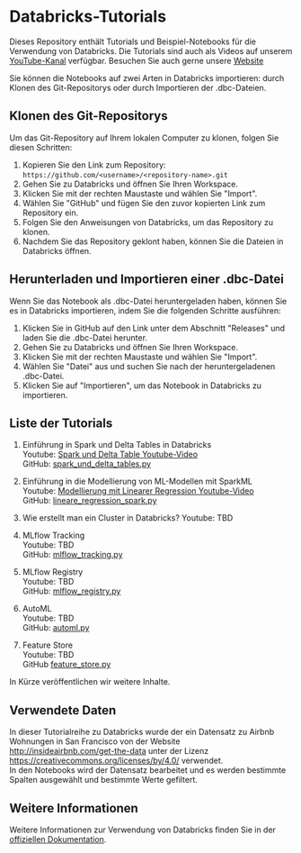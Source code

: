 # Databricks-Tutorials

Dieses Repository enthält Tutorials und Beispiel-Notebooks für die Verwendung von Databricks. Die Tutorials sind auch als Videos auf unserem [YouTube-Kanal](https://www.youtube.com/@datasolut6213) verfügbar. Besuchen Sie auch gerne unsere [Website](www.datasolut.com)

Sie können die Notebooks auf zwei Arten in Databricks importieren: durch Klonen des Git-Repositorys oder durch Importieren der .dbc-Dateien.

## Klonen des Git-Repositorys

Um das Git-Repository auf Ihrem lokalen Computer zu klonen, folgen Sie diesen Schritten:

1. Kopieren Sie den Link zum Repository: `https://github.com/<username>/<repository-name>.git`
2. Gehen Sie zu Databricks und öffnen Sie Ihren Workspace.
3. Klicken Sie mit der rechten Maustaste und wählen Sie "Import".
4. Wählen Sie "GitHub" und fügen Sie den zuvor kopierten Link zum Repository ein.
5. Folgen Sie den Anweisungen von Databricks, um das Repository zu klonen.
6. Nachdem Sie das Repository geklont haben, können Sie die Dateien in Databricks öffnen.

## Herunterladen und Importieren einer .dbc-Datei

Wenn Sie das Notebook als .dbc-Datei heruntergeladen haben, können Sie es in Databricks importieren, indem Sie die folgenden Schritte ausführen:

1. Klicken Sie in GitHub auf den Link unter dem Abschnitt "Releases" und laden Sie die .dbc-Datei herunter.
2. Gehen Sie zu Databricks und öffnen Sie Ihren Workspace.
3. Klicken Sie mit der rechten Maustaste und wählen Sie "Import".
4. Wählen Sie "Datei" aus und suchen Sie nach der heruntergeladenen .dbc-Datei.
5. Klicken Sie auf "Importieren", um das Notebook in Databricks zu importieren.

## Liste der Tutorials

1. Einführung in Spark und Delta Tables in Databricks <br>
    Youtube: [Spark und Delta Table Youtube-Video](https://www.youtube.com/watch?v=7pqYiJ_uUkY) <br>
    GitHub: [spark_und_delta_tables.py](./Spark%20und%20Data%20tables/spark_und_delta_tables.py)

2. Einführung in die Modellierung von ML-Modellen mit SparkML <br>
    Youtube: [Modellierung mit Linearer Regression Youtube-Video](https://www.youtube.com/watch?v=rJF-PsDk-Jc) <br>
    GitHub: [lineare_regression_spark.py](./Modellierung/lineare_regression_spark.py)

3. Wie erstellt man ein Cluster in Databricks?
    Youtube: TBD

4. MLflow Tracking <br>
    Youtube: TBD <br>
    GitHub: [mlflow_tracking.py](./MLflow%20Tracking/mlflow_tracking.py)

5. MLflow Registry <br>
    Youtube: TBD <br>
    GitHub: [mlflow_registry.py](./MLflow%20Registry/mlflow_registry.py)

6. AutoML <br>
    Youtube: TBD <br>
    GitHub: [automl.py](./AutoML/automl.py)

7. Feature Store <br>
    Youtube: TBD <br>
    GitHub [feature_store.py](./Feature%20Store/feature_store.py)

In Kürze veröffentlichen wir weitere Inhalte.

## Verwendete Daten
In dieser Tutorialreihe zu Databricks wurde der ein Datensatz zu Airbnb Wohnungen in San Francisco von der Website <br>
http://insideairbnb.com/get-the-data unter der Lizenz https://creativecommons.org/licenses/by/4.0/ verwendet. <br>
In den Notebooks wird der Datensatz bearbeitet und es werden bestimmte Spalten ausgewählt und bestimmte Werte gefiltert.

## Weitere Informationen

Weitere Informationen zur Verwendung von Databricks finden Sie in der [offiziellen Dokumentation](https://docs.databricks.com/).

